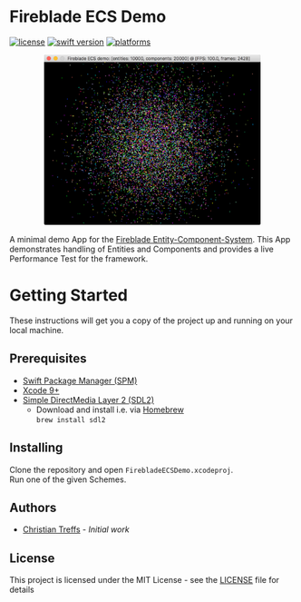 # Fireblade ECS Demo

[![license](https://img.shields.io/badge/license-MIT-brightgreen.svg)](LICENSE)
[![swift version](https://img.shields.io/badge/swift-4-brightgreen.svg)](#)
[![platforms](https://img.shields.io/badge/platform-macOS%20-brightgreen.svg)](#)

<p align="center">
	<a href="demo.png" target="_blank">
		<img height="300" src="./demo.png" />
	</a>
</p>

A minimal demo App for the [Fireblade Entity-Component-System](https://github.com/fireblade-engine/ecs). 
This App demonstrates handling of Entities and Components and provides a live Performance Test  for the framework.


# Getting Started

These instructions will get you a copy of the project up and running on your local machine.

## Prerequisites

- [Swift Package Manager (SPM)](https://github.com/apple/swift-package-manager)
- [Xcode 9+](https://developer.apple.com/xcode/)
- [Simple DirectMedia Layer 2 (SDL2)](https://www.libsdl.org/download-2.0.php)
	- Download and install i.e. via [Homebrew](https://brew.sh)   
		`brew install sdl2`

## Installing

Clone the repository and open `FirebladeECSDemo.xcodeproj`.   
Run one of the given Schemes. 

## Authors

* [Christian Treffs](https://github.com/ctreffs) - *Initial work*

## License

This project is licensed under the MIT License - see the [LICENSE](LICENSE) file for details